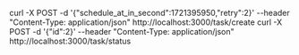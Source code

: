 curl -X POST -d '{"schedule_at_in_second":1721395950,"retry":2}' --header "Content-Type: application/json" http://localhost:3000/task/create
curl -X POST -d '{"id":2}' --header "Content-Type: application/json" http://localhost:3000/task/status
